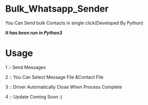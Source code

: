 # Bulk_Whatsapp_Sender
You Can Send bulk Contacts in single click(Developed By Python)

***It has been run in Python3***

# Usage
1 :: Send Messages

2 :: You Can Select Message File &Contact File

3 :: Driver Automatically Close When Process Complete

4 :: Update Coming Soon :)
